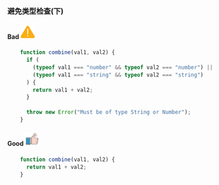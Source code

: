 ### 避免类型检查(下)

#### Bad  ![logo](./images/icon_bad.svg ':size=WIDTHxHEIGHT')
```js
	function combine(val1, val2) {
	  if (
	    (typeof val1 === "number" && typeof val2 === "number") ||
	    (typeof val1 === "string" && typeof val2 === "string")
	  ) {
	    return val1 + val2;
	  }
	
	  throw new Error("Must be of type String or Number");
	}
```
#### Good  ![logo](./images/icon_good.svg ':size=WIDTHxHEIGHT')
```js
	function combine(val1, val2) {
	  return val1 + val2;
	}
```